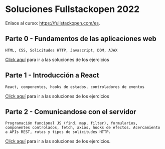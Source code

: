 # Soluciones Fullstackopen 2022

Enlace al curso:
https://fullstackopen.com/es.

## Parte 0 - Fundamentos de las aplicaciones web

```
HTML, CSS, Solicitudes HTTP, Javascript, DOM, AJAX
```

[Click aquí](./part0/) para ir a las soluciones de los ejercicios

## Parte 1 - Introducción a React

```
React, componentes, hooks de estados, controladores de eventos
```

[Click aquí](./part1/) para ir a las soluciones de los ejercicios

## Parte 2 - Comunicandose con el servidor

```
Programación funcional JS (find, map, filter), formularios, componentes controlados, fetch, axios, hooks de efectos. Acercamiento a APIs REST, rutas y tipos de solicitudes HTTP.
```

[Click aquí](./part2/) para ir a las soluciones de los ejercicios.
